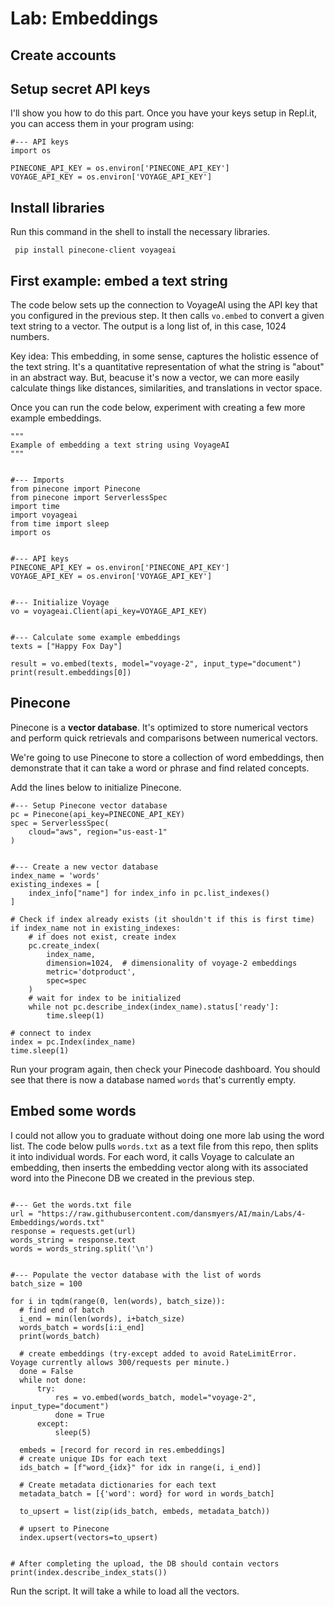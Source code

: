 # Lab: Embeddings


## Create accounts


## Setup secret API keys

I'll show you how to do this part. Once you have your keys setup in Repl.it, you can access them in your program using:

```
#--- API keys
import os

PINECONE_API_KEY = os.environ['PINECONE_API_KEY']
VOYAGE_API_KEY = os.environ['VOYAGE_API_KEY']
```


## Install libraries

Run this command in the shell to install the necessary libraries.

```
 pip install pinecone-client voyageai
```


## First example: embed a text string

The code below sets up the connection to VoyageAI using the API key that you configured in the previous step. It then calls `vo.embed` to convert a given text string to a vector. The output is a long list of, in this case, 1024 numbers.

Key idea: This embedding, in some sense, captures the holistic essence of the text string. It's a quantitative representation of what the string is "about" in an abstract way. But, beacuse it's now a vector, we can more easily calculate things like distances, similarities, and translations in vector space.

Once you can run the code below, experiment with creating a few more example embeddings.

```
"""
Example of embedding a text string using VoyageAI
"""


#--- Imports
from pinecone import Pinecone
from pinecone import ServerlessSpec
import time
import voyageai
from time import sleep
import os


#--- API keys
PINECONE_API_KEY = os.environ['PINECONE_API_KEY']
VOYAGE_API_KEY = os.environ['VOYAGE_API_KEY']


#--- Initialize Voyage
vo = voyageai.Client(api_key=VOYAGE_API_KEY)


#--- Calculate some example embeddings
texts = ["Happy Fox Day"]

result = vo.embed(texts, model="voyage-2", input_type="document")
print(result.embeddings[0])
```

## Pinecone

Pinecone is a **vector database**. It's optimized to store numerical vectors and perform quick retrievals and comparisons between numerical vectors.

We're going to use Pinecone to store a collection of word embeddings, then demonstrate that it can take a word or phrase and find related concepts.


Add the lines below to initialize Pinecone.

```
#--- Setup Pinecone vector database
pc = Pinecone(api_key=PINECONE_API_KEY)
spec = ServerlessSpec(
    cloud="aws", region="us-east-1"
)


#--- Create a new vector database
index_name = 'words'
existing_indexes = [
    index_info["name"] for index_info in pc.list_indexes()
]

# Check if index already exists (it shouldn't if this is first time)
if index_name not in existing_indexes:
    # if does not exist, create index
    pc.create_index(
        index_name,
        dimension=1024,  # dimensionality of voyage-2 embeddings
        metric='dotproduct',
        spec=spec
    )
    # wait for index to be initialized
    while not pc.describe_index(index_name).status['ready']:
        time.sleep(1)

# connect to index
index = pc.Index(index_name)
time.sleep(1)
```

Run your program again, then check your Pinecode dashboard. You should see that there is now a database named `words` that's currently empty.


## Embed some words

I could not allow you to graduate without doing one more lab using the word list. The code below pulls `words.txt` as a text file from this repo, then splits it into individual words. For each word, it calls Voyage to calculate an embedding, then inserts the embedding vector along with its associated word into the Pinecone DB we created in the previous step.

```

#--- Get the words.txt file
url = "https://raw.githubusercontent.com/dansmyers/AI/main/Labs/4-Embeddings/words.txt"
response = requests.get(url)
words_string = response.text
words = words_string.split('\n')


#--- Populate the vector database with the list of words
batch_size = 100

for i in tqdm(range(0, len(words), batch_size)):
  # find end of batch
  i_end = min(len(words), i+batch_size)
  words_batch = words[i:i_end]
  print(words_batch)
  
  # create embeddings (try-except added to avoid RateLimitError. Voyage currently allows 300/requests per minute.)
  done = False
  while not done:
      try:
          res = vo.embed(words_batch, model="voyage-2", input_type="document")
          done = True
      except:
          sleep(5)

  embeds = [record for record in res.embeddings]
  # create unique IDs for each text
  ids_batch = [f"word_{idx}" for idx in range(i, i_end)]

  # Create metadata dictionaries for each text
  metadata_batch = [{'word': word} for word in words_batch]

  to_upsert = list(zip(ids_batch, embeds, metadata_batch))

  # upsert to Pinecone
  index.upsert(vectors=to_upsert)


# After completing the upload, the DB should contain vectors
print(index.describe_index_stats())

```


Run the script. It will take a while to load all the vectors.

